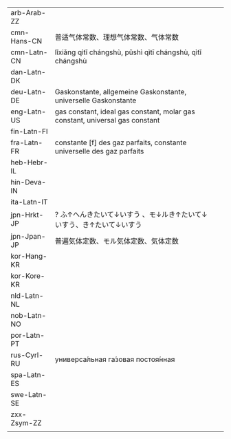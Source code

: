 | | | |
|-|-|-|
| arb-Arab-ZZ |  |  |
| cmn-Hans-CN | 普适气体常数、理想气体常数、气体常数 |  |
| cmn-Latn-CN | lǐxiǎng qìtǐ chángshù, pǔshì qìtī chángshù, qìtǐ chángshù |  |
| dan-Latn-DK |  |  |
| deu-Latn-DE | Gaskonstante, allgemeine Gaskonstante, universelle Gaskonstante |  |
| eng-Latn-US | gas constant, ideal gas constant, molar gas constant, universal gas constant |  |
| fin-Latn-FI |  |  |
| fra-Latn-FR | constante [f] des gaz parfaits, constante universelle des gaz parfaits |  |
| heb-Hebr-IL |  |  |
| hin-Deva-IN |  |  |
| ita-Latn-IT |  |  |
| jpn-Hrkt-JP | ? ふ↑へんきたいて↓いすう 、モ↓ルき↑たいて↓いすう、き↑たいて↓いすう |  |
| jpn-Jpan-JP | 普遍気体定数、モル気体定数、気体定数 |  |
| kor-Hang-KR |  |  |
| kor-Kore-KR |  |  |
| nld-Latn-NL |  |  |
| nob-Latn-NO |  |  |
| por-Latn-PT |  |  |
| rus-Cyrl-RU | универса́льная га́зовая постоя́нная |  |
| spa-Latn-ES |  |  |
| swe-Latn-SE |  |  |
| zxx-Zsym-ZZ |  |  |
|  |  |  |
